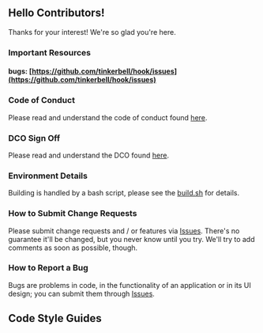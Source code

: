## Hello Contributors!

Thanks for your interest!
We're so glad you're here.

### Important Resources

#### bugs: [https://github.com/tinkerbell/hook/issues](https://github.com/tinkerbell/hook/issues)

### Code of Conduct

Please read and understand the code of conduct found [here](https://github.com/tinkerbell/.github/blob/main/CODE_OF_CONDUCT.md).

### DCO Sign Off

Please read and understand the DCO found [here](docs/DCO.md).

### Environment Details

Building is handled by a bash script, please see the [build.sh](build.sh) for details.

### How to Submit Change Requests

Please submit change requests and / or features via [Issues](https://github.com/tinkerbell/hook/issues).
There's no guarantee it'll be changed, but you never know until you try.
We'll try to add comments as soon as possible, though.

### How to Report a Bug

Bugs are problems in code, in the functionality of an application or in its UI design; you can submit them through [Issues](https://github.com/tinkerbell/hook/issues).

## Code Style Guides
